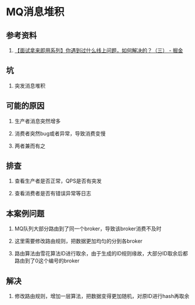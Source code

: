 # MQ消息堆积

## 参考资料

1. [【面试拿来即用系列】你遇到过什么线上问题，如何解决的？（三） - 掘金](https://juejin.cn/post/7248452815265611813)

## 坑

1. 突发消息堆积

## 可能的原因

1. 生产者消息突然增多

2. 消费者突然bug或者异常，导致消费变慢

3. 两者兼而有之

## 排查

1. 查看生产者是否正常，QPS是否有突发

2. 查看消费者是否有错误异常等日志

## 本案例问题

1. MQ队列大部分路由到了同一个broker，导致该broker消费不及时

2. 这里需要修改路由规则，把数据更加均匀的分到各broker

3. 路由算法由雪花算法ID进行取余，由于生成的ID规则缘故，大部分ID取余后都路由到了0这个编号的broker

## 解决

1. 修改路由规则，增加一层算法，把数据变得更加随机，对原ID进行hash再取余